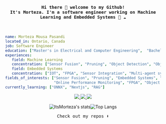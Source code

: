 <h4 align="center"><samp> Hi there 👋   welcome to my Github! </br>
It's Morteza. I'm a software engineer working on Machine Learning and Embedded Systems 🐍 ☁️ </samp></h4> </br>

```yaml
name: Morteza Mousa Pasandi
located_in: Ontario, Canada
job: Software Engineer
education: ["Master's in Electrical and Computer Engineering",  "Bachelor's in Computer Engineering"]
experiences:
   field: Machine Learning
   concentration: ["Sensor Fusion", "Pruning", "Object Detection", "Object Segmentation"] 
   field: Embedded Systems
   concentration: ["IOT", "FPGA", "Sensor Integration", "Multi-agent system" ]   
fields_of_interests: ["Sensor Fusion", "Pruning", "Embedded Systems", "Shaders",
                      "Online Performance Monitoring", "FPGA", "Object Detection"  ]
currently_learning: ["ONNX", "Nextjs", "RAG"]
```

</center>
<p align="center">
  <a href="https://neovim.io/">
    <img src="https://skillicons.dev/icons?i=neovim" />
  </a>  
  <a href="https://www.linkedin.com/in/morteza-mousa-pasandi/">
    <img src="https://skillicons.dev/icons?i=linkedin" />
  </a>  
  <a href="https://en.cppreference.com/">
    <img src="https://skillicons.dev/icons?i=cpp" />
  </a>
</p>
<center>

   ![ItsMorteza's stats](https://github-readme-stats.vercel.app/api?username=itsMorteza&show_icons=true&line_height=20&rank_icon=github&theme=dracula)![Top Langs](https://github-readme-stats.vercel.app/api/top-langs/?username=itsMorteza&hide_progress=true&theme=dracula&langs_count=8)

</center>
<p align="center"><samp>
Check out my repos ⬇️  
  </samp>
</p>



<!--
**itsMorteza/itsMorteza** is a ✨ _special_ ✨ repository because its `README.md` (this file) appears on your GitHub profile.

Here are some ideas to get you started:

- 🔭 I’m currently working on ...
- 🌱 I’m currently learning ...
- 👯 I’m looking to collaborate on ...
- 🤔 I’m looking for help with ...
- 💬 Ask me about ...
- 📫 How to reach me: ...
- 😄 Pronouns: ...
- ⚡ Fun fact: ...
-->
